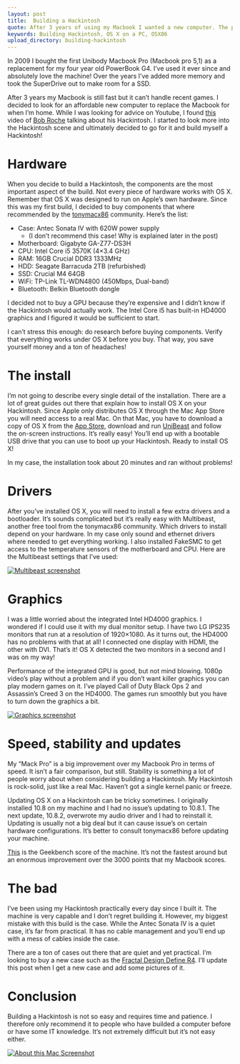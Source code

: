 ```yaml
---
layout: post
title:  Building a Hackintosh
quote: After 3 years of using my Macbook I wanted a new computer. The price of a Mac Pro is insane so I builded a much cheaper Hackintosh with great specs.
keywords: Building Hackintosh, OS X on a PC, OSX86
upload_directory: building-hackintosh
---
```


In 2009 I bought the first Unibody Macbook Pro (Macbook pro 5,1) as a replacement for my four year old PowerBook G4. I’ve used it ever since and absolutely love the machine! Over the years I’ve added more memory and took the SuperDrive out to make room for a SSD.

After 3 years my Macbook is still fast but it can’t handle recent games. I decided to look for an affordable new computer to replace the Macbook for when I’m home. While I was looking for advice on Youtube, I found [this](http://www.youtube.com/watch?v=0-1zxBI42JI) video of [Bob Roche](http://www.youtube.com/user/cpukid00) talking about his Hackintosh. I started to look more into the Hackintosh scene and ultimately decided to go for it and build myself a Hackintosh!

<!--more-->

# Hardware
When you decide to build a Hackintosh, the components are the most important aspect of the build. Not every piece of hardware works with OS X. Remember that OS X was designed to run on Apple’s own hardware. Since this was my first build, I decided to buy components that where recommended by the [tonymacx86](http://www.tonymacx86.com/) community. Here’s the list:

* Case: Antec Sonata IV with 620W power supply
    * (I don’t recommend this case! Why is explained later in the post)
* Motherboard: Gigabyte GA-Z77-DS3H
* CPU: Intel Core i5 3570K (4×3.4 GHz)
* RAM: 16GB Crucial DDR3 1333MHz
* HDD: Seagate Barracuda 2TB (refurbished)
* SSD: Crucial M4 64GB
* WiFi: TP-Link TL-WDN4800 (450Mbps, Dual-band)
* Bluetooth: Belkin Bluetooth dongle

I decided not to buy a GPU because they’re expensive and I didn’t know if the Hackintosh would actually work. The Intel Core i5 has built-in HD4000 graphics and I figured it would be sufficient to start.

I can’t stress this enough: do research before buying components. Verify that everything works under OS X before you buy. That way, you save yourself money and a ton of headaches!

# The install
I’m not going to describe every single detail of the installation. There are a lot of great guides out there that explain how to install OS X on your Hackintosh. Since Apple only distributes OS X through the Mac App Store you will need access to a real Mac. On that Mac, you have to download a copy of OS X from the [App Store](https://itunes.apple.com/us/app/os-x-mountain-lion/id537386512?ls=1&mt=12), download and run [UniBeast](http://www.tonymacx86.com/downloads.php?do=file&id=134) and follow the on-screen instructions. It’s really easy! You’ll end up with a bootable USB drive that you can use to boot up your Hackintosh. Ready to install OS X!

In my case, the installation took about 20 minutes and ran without problems!

# Drivers
After you’ve installed OS X, you will need to install a few extra drivers and a bootloader. It’s sounds complicated but it’s really easy with Multibeast, another free tool from the tonymacx86 community. Which drivers to install depend on your hardware. In my case only sound and ethernet drivers where needed to get everything working. I also installed FakeSMC to get access to the temperature sensors of the motherboard and CPU. Here are the Multibeast settings that I’ve used:

[![Multibeast screenshot](http://farm9.staticflickr.com/8194/8367661645_a18dc11d69_z.jpg)](http://www.flickr.com/photos/91990000@N08/8367661645/)

# Graphics
I was a little worried about the integrated Intel HD4000 graphics. I wondered if I could use it with my dual monitor setup. I have two LG IPS235 monitors that run at a resolution of 1920×1080. As it turns out, the HD4000 has no problems with that at all! I connected one display with HDMI, the other with DVI. That’s it! OS X detected the two monitors in a second and I was on my way!

Performance of the integrated GPU is good, but not mind blowing. 1080p video’s play without a problem and if you don’t want killer graphics you can play modern games on it. I’ve played Call of Duty Black Ops 2 and Assassin’s Creed 3 on the HD4000. The games run smoothly but you have to turn down the graphics a bit.

[![Graphics screenshot](http://farm9.staticflickr.com/8195/8367680821_f99b1cab6c_z.jpg)](http://www.flickr.com/photos/91990000@N08/8367680821/)

# Speed, stability and updates
My “Mack Pro” is a big improvement over my Macbook Pro in terms of speed. It isn’t a fair comparison, but still. Stability is something a lot of people worry about when considering building a Hackintosh. My Hackintosh is rock-solid, just like a real Mac. Haven’t got a single kernel panic or freeze.

Updating OS X on a Hackintosh can be tricky sometimes. I originally installed 10.8 on my machine and I had no issue’s updating to 10.8.1. The next update, 10.8.2, overwrote my audio driver and I had to reinstall it. Updating is usually not a big deal but it can cause issue’s on certain hardware configurations. It’s better to consult tonymacx86 before updating your machine.

[This](http://browser.primatelabs.com/geekbench2/1459312) is the Geekbench score of the machine. It’s not the fastest around but an enormous improvement over the 3000 points that my Macbook scores.

# The bad
I’ve been using my Hackintosh practically every day since I built it. The machine is very capable and I don’t regret building it. However, my biggest mistake with this build is the case. While the Antec Sonata IV is a quiet case, it’s far from practical. It has no cable management and you’ll end up with a mess of cables inside the case.

There are a ton of cases out there that are quiet and yet practical. I’m looking to buy a new case such as the [Fractal Design Define R4](http://www.fractal-design.com/?view=product&prod=99). I’ll update this post when I get a new case and add some pictures of it.

# Conclusion
Building a Hackintosh is not so easy and requires time and patience. I therefore only recommend it to people who have builded a computer before or have some IT knowledge. It’s not extremely difficult but it’s not easy either.

[![About this Mac Screenshot](http://farm9.staticflickr.com/8220/8367691567_e759253855_z.jpg)](http://www.flickr.com/photos/91990000@N08/8367691567/)